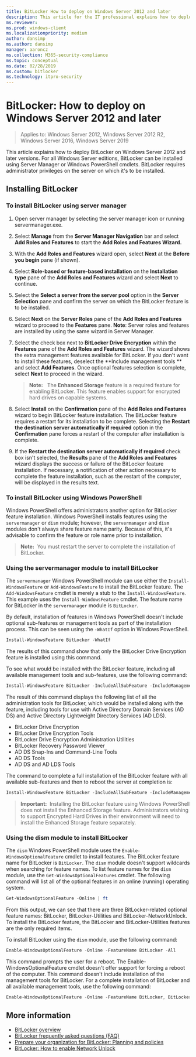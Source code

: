 ```yaml
---
title: BitLocker How to deploy on Windows Server 2012 and later
description: This article for the IT professional explains how to deploy BitLocker and Windows Server 2012 and later
ms.reviewer: 
ms.prod: windows-client
ms.localizationpriority: medium
author: dansimp
ms.author: dansimp
manager: aaroncz
ms.collection: M365-security-compliance
ms.topic: conceptual
ms.date: 02/28/2019
ms.custom: bitlocker
ms.technology: itpro-security
---
```


# BitLocker: How to deploy on Windows Server 2012 and later

> Applies to: Windows Server 2012, Windows Server 2012 R2, Windows Server 2016, Windows Server 2019

This article explains how to deploy BitLocker on Windows Server 2012 and later versions. For all Windows Server editions, BitLocker can be installed using Server Manager or Windows PowerShell cmdlets. BitLocker requires administrator privileges on the server on which it's to be installed.

## <a href="" id="installing-bitlocker-"></a>Installing BitLocker

### <a href="" id="bkmk-blinstallsrvmgr"></a>To install BitLocker using server manager

1.  Open server manager by selecting the server manager icon or running servermanager.exe.
2.  Select **Manage** from the **Server Manager Navigation** bar and select **Add Roles and Features** to start the **Add Roles and Features Wizard.**
3.  With the **Add Roles and Features** wizard open, select **Next** at the **Before you begin** pane (if shown).
4.  Select **Role-based or feature-based installation** on the **Installation type** pane of the **Add Roles and Features** wizard and select **Next** to continue.
5.  Select the **Select a server from the server pool** option in the **Server Selection** pane and confirm the server on which the BitLocker feature is to be installed.
6.  Select **Next** on the **Server Roles** pane of the **Add Roles and Features** wizard to proceed to the **Features** pane.
 **Note**: Server roles and features are installed by using the same wizard in Server Manager.
7.  Select the check box next to **BitLocker Drive Encryption** within the **Features** pane of the **Add Roles and Features** wizard. The wizard shows the extra management features available for BitLocker. If you don't want to install these features, deselect the **Include management tools 
** and select **Add Features**. Once optional features selection is complete, select **Next** to proceed in the wizard.

    > **Note:**      The **Enhanced Storage** feature is a required feature for enabling BitLocker. This feature enables support for encrypted hard drives on capable systems.
     
8.  Select **Install** on the **Confirmation** pane of the **Add Roles and Features** wizard to begin BitLocker feature installation. The BitLocker feature requires a restart for its installation to be complete. Selecting the **Restart the destination server automatically if required** option in the **Confirmation** pane forces a restart of the computer after installation is complete.
9.  If the **Restart the destination server automatically if required** check box isn't selected, the **Results** pane of the **Add Roles and Features** wizard displays the success or failure of the BitLocker feature installation. If necessary, a notification of other action necessary to complete the feature installation, such as the restart of the computer, will be displayed in the results text.

### <a href="" id="bkmk-blinstallwps"></a>To install BitLocker using Windows PowerShell

Windows PowerShell offers administrators another option for BitLocker feature installation. Windows PowerShell installs features using the `servermanager` or `dism` module; however, the `servermanager` and `dism` modules don't always share feature name parity. Because of this, it's advisable to confirm the feature or role name prior to installation.

>**Note:**  You must restart the server to complete the installation of BitLocker.
 
### Using the servermanager module to install BitLocker

The `servermanager` Windows PowerShell module can use either the `Install-WindowsFeature` or `Add-WindowsFeature` to install the BitLocker feature. The `Add-WindowsFeature` cmdlet is merely a stub to the `Install-WindowsFeature`. This example uses the `Install-WindowsFeature` cmdlet. The feature name for BitLocker in the `servermanager` module is `BitLocker`. 

By default, installation of features in Windows PowerShell doesn't include optional sub-features or management tools as part of the installation process. This can be seen using the `-WhatIf` option in Windows PowerShell.

```powershell
Install-WindowsFeature BitLocker -WhatIf
```
The results of this command show that only the BitLocker Drive Encryption feature is installed using this command.

To see what would be installed with the BitLocker feature, including all available management tools and sub-features, use the following command:

```powershell
Install-WindowsFeature BitLocker -IncludeAllSubFeature -IncludeManagementTools -WhatIf | fl
```

The result of this command displays the following list of all the administration tools for BitLocker, which would be installed along with the feature, including tools for use with Active Directory Domain Services (AD DS) and Active Directory Lightweight Directory Services (AD LDS).

-   BitLocker Drive Encryption
-   BitLocker Drive Encryption Tools
-   BitLocker Drive Encryption Administration Utilities
-   BitLocker Recovery Password Viewer
-   AD DS Snap-Ins and Command-Line Tools
-   AD DS Tools
-   AD DS and AD LDS Tools

The command to complete a full installation of the BitLocker feature with all available sub-features and then to reboot the server at completion is:

```powershell
Install-WindowsFeature BitLocker -IncludeAllSubFeature -IncludeManagementTools -Restart
```

>**Important:**  Installing the BitLocker feature using Windows PowerShell does not install the Enhanced Storage feature. Administrators wishing to support Encrypted Hard Drives in their environment will need to install the Enhanced Storage feature separately.
 
### Using the dism module to install BitLocker

The `dism` Windows PowerShell module uses the `Enable-WindowsOptionalFeature` cmdlet to install features. The BitLocker feature name for BitLocker is `BitLocker`. The `dism` module doesn't support wildcards when searching for feature names. To list feature names for the `dism` module, use the `Get-WindowsOptionalFeatures` cmdlet. The following command will list all of the optional features in an online (running) operating system.

```powershell
Get-WindowsOptionalFeature -Online | ft
```

From this output, we can see that there are three BitLocker-related optional feature names: BitLocker, BitLocker-Utilities and BitLocker-NetworkUnlock. To install the BitLocker feature, the BitLocker and BitLocker-Utilities features are the only required items.

To install BitLocker using the `dism` module, use the following command:

```powershell
Enable-WindowsOptionalFeature -Online -FeatureName BitLocker -All
```

This command prompts the user for a reboot. The Enable-WindowsOptionalFeature cmdlet doesn't offer support for forcing a reboot of the computer. This command doesn't include installation of the management tools for BitLocker. For a complete installation of BitLocker and all available management tools, use the following command:

```powershell
Enable-WindowsOptionalFeature -Online -FeatureName BitLocker, BitLocker-Utilities -All
```
## More information

- [BitLocker overview](bitlocker-overview.md)
- [BitLocker frequently asked questions (FAQ)](bitlocker-frequently-asked-questions.yml)
- [Prepare your organization for BitLocker: Planning and policies](prepare-your-organization-for-bitlocker-planning-and-policies.md)
- [BitLocker: How to enable Network Unlock](bitlocker-how-to-enable-network-unlock.md)
